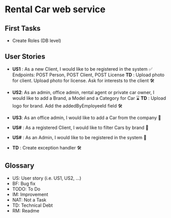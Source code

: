 # Rental Car web service

## First Tasks

- Create Roles (DB level)

## User Stories

- **US1** : As a new Client, I would like to be registered in the system :white_check_mark:
  Endpoints: POST Person, POST Client, POST License
  **TD** : Upload photo for client. Upload photo for license. Ask for interests to the client :hammer_and_wrench:

- **US2**: As an admin, office admin, rental agent or private car owner, I would like to add a Brand, a Model and a
  Category for Car :hourglass:
  **TD** : Upload logo for brand. Add the addedByEmployeeId field :hammer_and_wrench:

- **US3**: As an office admin, I would like to add a Car from the company :rocket:


- **US#** : As a registered Client, I would like to filter Cars by brand :rocket:
- **US#** : As an Admin, I would like to be registered in the system :rocket:
- **TD** : Create exception handler :hammer_and_wrench:

## Glossary

- US<int>: User story (i.e. US1, US2, ...)
- BF: Bug fix
- TODO: To Do
- IM: Improvement
- NAT: Not a Task
- TD: Technical Debt
- RM: Readme
